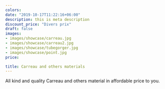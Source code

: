 ```yaml
---
colors:
date: "2019-10-17T11:22:16+06:00"
description: this is meta description
discount_price: "Divers prix"
draft: false
images:
- images/showcase/carreau.jpg
- images/showcase/carreau2.jpg
- images/showcase/tubegorger.jpg
- images/showcase/point.jpg
price: 

title: Carreau and others materials
---
```


All kind and quality Carreau and others material in affordable price to you.
